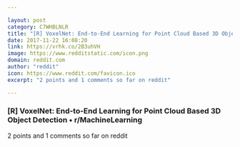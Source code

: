 ```yaml
---

layout: post
category: C7WHBLNLR
title: "[R] VoxelNet: End-to-End Learning for Point Cloud Based 3D Object Detection • r/MachineLearning"
date: 2017-11-22 16:08:20
link: https://vrhk.co/2B3uhVH
image: https://www.redditstatic.com/icon.png
domain: reddit.com
author: "reddit"
icon: https://www.reddit.com/favicon.ico
excerpt: "2 points and 1 comments so far on reddit"

---
```


### [R] VoxelNet: End-to-End Learning for Point Cloud Based 3D Object Detection • r/MachineLearning

2 points and 1 comments so far on reddit